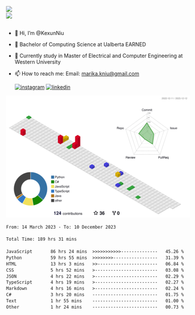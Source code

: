 <a href="https://github.com/anuraghazra/github-readme-stats">
  <img align="center" src="https://github-readme-stats.vercel.app/api?username=KexunNiu&show_icons=true" />
</a>
</br>
<a href="https://github.com/anuraghazra/github-readme-stats">
  <img align="center" src="https://github-readme-stats.vercel.app/api/top-langs/?username=KexunNiu" />
</a>

</br>
</br>

- 👋 Hi, I’m @KexunNiu
- 👀 Bachelor of Computing Science at Ualberta EARNED
- 🌱 Currently study in Master of Electrical and Computer Engineering at Western University
- 📫 How to reach me: Email: marika.kniu@gmail.com
  
  [![instagram](https://github.com/shikhar1020jais1/Git-Social/blob/master/Icons/Instagram1.png (Instagram))][1] [![linkedin](https://github.com/shikhar1020jais1/Git-Social/blob/master/Icons/LinkedIn1.png (LinkedIn))][2]

<!-- To Link your profile to the media buttons -->

[1]: https://www.instagram.com/barryn719_
[2]: https://www.linkedin.com/in/kexun-niu



![](./profile-3d-contrib/profile-gitblock.svg)

<!--START_SECTION:waka-->

```txt
From: 14 March 2023 - To: 10 December 2023

Total Time: 189 hrs 31 mins

JavaScript       86 hrs 24 mins  >>>>>>>>>>>--------------   45.26 %
Python           59 hrs 55 mins  >>>>>>>>-----------------   31.39 %
HTML             13 hrs 3 mins   >>-----------------------   06.84 %
CSS              5 hrs 52 mins   >------------------------   03.08 %
JSON             4 hrs 22 mins   >------------------------   02.29 %
TypeScript       4 hrs 19 mins   >------------------------   02.27 %
Markdown         4 hrs 16 mins   >------------------------   02.24 %
C#               3 hrs 20 mins   -------------------------   01.75 %
Text             1 hr 55 mins    -------------------------   01.00 %
Other            1 hr 24 mins    -------------------------   00.73 %
```

<!--END_SECTION:waka-->

